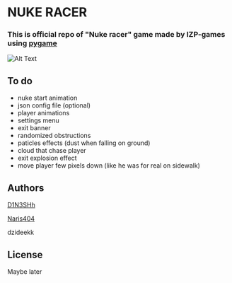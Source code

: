 # NUKE RACER

### This is official repo of "Nuke racer" game made by IZP-games using [pygame](https://github.com/pygame/pygame)

![Alt Text](https://github.com/D1N3SHh/nuke_racer/blob/main/assets/paralax.gif)


## To do
- nuke start animation
- json config file (optional)
- player animations
- settings menu
- exit banner
- randomized obstructions
- paticles effects (dust when falling on ground)
- cloud that chase player
- exit explosion effect
- move player few pixels down (like he was for real on sidewalk)


## Authors
[D1N3SHh](https://github.com/D1N3SHh)

[Naris404](https://github.com/Naris404)

dzideekk

## License

Maybe later